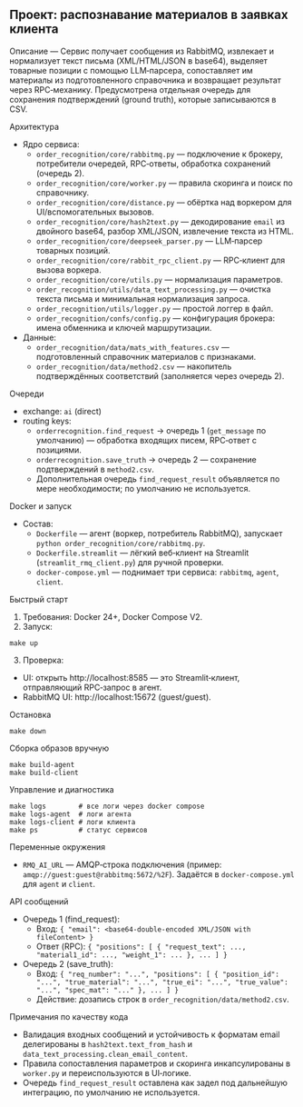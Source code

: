 Проект: распознавание материалов в заявках клиента
---

Описание
— Сервис получает сообщения из RabbitMQ, извлекает и нормализует текст письма (XML/HTML/JSON в base64), выделяет товарные позиции с помощью LLM‑парсера, сопоставляет им материалы из подготовленного справочника и возвращает результат через RPC‑механику. Предусмотрена отдельная очередь для сохранения подтверждений (ground truth), которые записываются в CSV.

Архитектура
- Ядро сервиса:
  - `order_recognition/core/rabbitmq.py` — подключение к брокеру, потребители очередей, RPC‑ответы, обработка сохранений (очередь 2).
  - `order_recognition/core/worker.py` — правила скоринга и поиск по справочнику.
  - `order_recognition/core/distance.py` — обёртка над воркером для UI/вспомогательных вызовов.
  - `order_recognition/core/hash2text.py` — декодирование `email` из двойного base64, разбор XML/JSON, извлечение текста из HTML.
  - `order_recognition/core/deepseek_parser.py` — LLM‑парсер товарных позиций.
  - `order_recognition/core/rabbit_rpc_client.py` — RPC‑клиент для вызова воркера.
  - `order_recognition/core/utils.py` — нормализация параметров.
  - `order_recognition/utils/data_text_processing.py` — очистка текста письма и минимальная нормализация запроса.
  - `order_recognition/utils/logger.py` — простой логгер в файл.
  - `order_recognition/confs/config.py` — конфигурация брокера: имена обменника и ключей маршрутизации.
- Данные:
  - `order_recognition/data/mats_with_features.csv` — подготовленный справочник материалов с признаками.
  - `order_recognition/data/method2.csv` — накопитель подтверждённых соответствий (заполняется через очередь 2).

Очереди
- exchange: `ai` (direct)
- routing keys:
  - `orderrecognition.find_request` → очередь 1 (`get_message` по умолчанию) — обработка входящих писем, RPC‑ответ с позициями.
  - `orderrecognition.save_truth` → очередь 2 — сохранение подтверждений в `method2.csv`.
  - Дополнительная очередь `find_request_result` объявляется по мере необходимости; по умолчанию не используется.

Docker и запуск
- Состав:
  - `Dockerfile` — агент (воркер, потребитель RabbitMQ), запускает `python order_recognition/core/rabbitmq.py`.
  - `Dockerfile.streamlit` — лёгкий веб‑клиент на Streamlit (`streamlit_rmq_client.py`) для ручной проверки.
  - `docker-compose.yml` — поднимает три сервиса: `rabbitmq`, `agent`, `client`.

Быстрый старт
1) Требования: Docker 24+, Docker Compose V2.
2) Запуск:
```
make up
```
3) Проверка:
- UI: открыть http://localhost:8585 — это Streamlit‑клиент, отправляющий RPC‑запрос в агент.
- RabbitMQ UI: http://localhost:15672 (guest/guest).

Остановка
```
make down
```

Сборка образов вручную
```
make build-agent
make build-client
```

Управление и диагностика
```
make logs        # все логи через docker compose
make logs-agent  # логи агента
make logs-client # логи клиента
make ps          # статус сервисов
```

Переменные окружения
- `RMQ_AI_URL` — AMQP‑строка подключения (пример: `amqp://guest:guest@rabbitmq:5672/%2F`).
  Задаётся в `docker-compose.yml` для `agent` и `client`.

API сообщений
- Очередь 1 (find_request):
  - Вход: `{ "email": <base64-double-encoded XML/JSON with fileContent> }`
  - Ответ (RPC): `{ "positions": [ { "request_text": ..., "material1_id": ..., "weight_1": ... }, ... ] }`
- Очередь 2 (save_truth):
  - Вход: `{ "req_number": "...", "positions": [ { "position_id": "...", "true_material": "...", "true_ei": "...", "true_value": "...", "spec_mat": "..." }, ... ] }`
  - Действие: дозапись строк в `order_recognition/data/method2.csv`.

Примечания по качеству кода
- Валидация входных сообщений и устойчивость к форматам email делегированы в `hash2text.text_from_hash` и `data_text_processing.clean_email_content`.
- Правила сопоставления параметров и скоринга инкапсулированы в `worker.py` и переиспользуются в UI‑логике.
- Очередь `find_request_result` оставлена как задел под дальнейшую интеграцию, по умолчанию не используется.